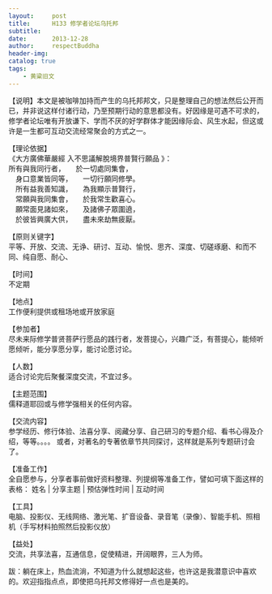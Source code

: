```yaml
---
layout:     post
title:      H133 修学者论坛乌托邦
subtitle:   
date:       2013-12-28
author:     respectBuddha
header-img: 
catalog: true
tags:
    - 黄粱旧文
---
```


【说明】本文是被咖啡加持而产生的乌托邦邦文，只是整理自己的想法然后公开而已，并非说这样付诸行动，乃至预期行动的意思都没有。好因缘是可遇不可求的，修学者论坛唯有开放谦下、学而不厌的好学群体才能因缘际会、风生水起，但这或许是一生都可互动交流经常聚会的方式之一。

【理论依据】  
《大方廣佛華嚴經 入不思議解脫境界普賢行願品 》：  
  所有與我同行者，　　於一切處同集會，  
　身口意業皆同等，　　一切行願同修學。  
　所有益我善知識，　　為我顯示普賢行，  
　常願與我同集會，　　於我常生歡喜心。  
　願常面見諸如來，　　及諸佛子眾圍遶，  
　於彼皆興廣大供，　　盡未來劫無疲厭。  

【原则关键字】  
平等、开放、交流、无诤、研讨、互动、愉悦、思齐、深度、切磋琢磨、和而不同、纯自愿、耐心、

【时间】  
不定期

【地点】  
工作便利提供或租场地或开放家庭

【参加者】  
尽未来际修学普贤菩萨行愿品的践行者，发菩提心，兴趣广泛，有菩提心，能倾听愿倾听，能分享愿分享，能讨论愿讨论。

【人数】  
适合讨论完后聚餐深度交流，不宜过多。

【主题范围】  
儒释道耶回或与修学强相关的任何内容。

【交流内容】  
参学经历、修行体验、法喜分享、阅藏分享、自己研习的专题介绍、看书心得及介绍，等等。。。。
或者，对著名的专著依章节共同探讨，这样就是系列专题研讨会了。

【准备工作】  
全自愿参与，分享者事前做好资料整理、列提纲等准备工作，譬如可填下面这样的表格：
姓名 |  分享主题 |  预估弹性时间 | 互动时间

【工具】  
电脑、投影仪、无线网络、激光笔、扩音设备、录音笔（录像）、智能手机、照相机（手写材料拍照然后投影仪放）

【益处】  
交流，共享法喜，互通信息，促使精进，开阔眼界，三人为师。

跋：躺在床上，热血流淌，不知道为什么就想起这些，也许这是我潜意识中喜欢的。欢迎指指点点，即使把乌托邦文修得好一点也是美的。
